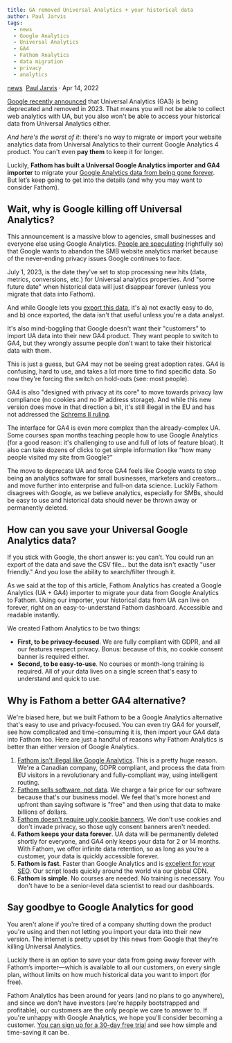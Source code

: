 ```yaml
title: GA removed Universal Analytics + your historical data
author: Paul Jarvis
tags:
  - news
  - Google Analytics
  - Universal Analytics
  - GA4
  - Fathom Analytics
  - data migration
  - privacy
  - analytics
```

[news](https://usefathom.com/blog/categories/news)  [Paul Jarvis](https://usefathom.com/author/paul-jarvis) · Apr 14, 2022

[Google recently announced](https://blog.google/products/marketingplatform/analytics/prepare-for-future-with-google-analytics-4/) that Universal Analytics (GA3) is being deprecated and removed in 2023. That means you will not be able to collect web analytics with UA, but you also won't be able to access your historical data from Universal Analytics either.

_And here's the worst of it_: there's no way to migrate or import your website analytics data from Universal Analytics to their current Google Analytics 4 product. You can't even **pay them** to keep it for longer.

Luckily, **Fathom has built a Universal Google Analytics importer and GA4 importer** to migrate your [Google Analytics data from being gone forever](https://usefathom.com/features/ga-importer). But let’s keep going to get into the details (and why you may want to consider Fathom).

Wait, why is Google killing off Universal Analytics?
----------------------------------------------------

This announcement is a massive blow to agencies, small businesses and everyone else using Google Analytics. [People are speculating](https://twitter.com/micahfk/status/1504305884737904643?s=20&t=qZAMfSYFFMxHQzuQkFK_SA) (rightfully so) that Google wants to abandon the SMB website analytics market because of the never-ending privacy issues Google continues to face.

July 1, 2023, is the date they've set to stop processing new hits (data, metrics, conversions, etc.) for Universal analytics properties. And "some future date" when historical data will just disappear forever (unless you migrate that data into Fathom).

And while Google lets you [export this data](https://support.google.com/analytics/answer/11583528#export&zippy=%2Chow-can-i-export-data-from-my-universal-analytics-property), it's a) not exactly easy to do, and b) once exported, the data isn't that useful unless you're a data analyst.

It's also mind-boggling that Google doesn't want their "customers" to import UA data into their new GA4 product. They want people to switch to GA4, but they wrongly assume people don't want to take their historical data with them.

This is just a guess, but GA4 may not be seeing great adoption rates. GA4 is confusing, hard to use, and takes a lot more time to find specific data. So now they're forcing the switch on hold-outs (see: most people).

GA4 is also "designed with privacy at its core" to move towards privacy law compliance (no cookies and no IP address storage). And while this new version does move in that direction a bit, it's still illegal in the EU and has not addressed the [Schrems II ruling](https://usefathom.com/blog/schrems-update).

The interface for GA4 is even more complex than the already-complex UA. Some courses span months teaching people how to use Google Analytics (for a good reason: it's challenging to use and full of lots of feature bloat). It also can take dozens of clicks to get simple information like “how many people visited my site from Google?”

The move to deprecate UA and force GA4 feels like Google wants to stop being an analytics software for small businesses, marketers and creators... and move further into enterprise and full-on data science. Luckily Fathom disagrees with Google, as we believe analytics, especially for SMBs, should be easy to use and historical data should never be thrown away or permanently deleted.

How can you save your Universal Google Analytics data?
------------------------------------------------------

If you stick with Google, the short answer is: you can’t. You could run an export of the data and save the CSV file… but the data isn't exactly "user friendly." And you lose the ability to search/filter through it.

As we said at the top of this article, Fathom Analytics has created a Google Analytics (UA + GA4) importer to migrate your data from Google Analytics to Fathom. Using our importer, your historical data from UA can live on forever, right on an easy-to-understand Fathom dashboard. Accessible and readable instantly.

We created Fathom Analytics to be two things:

*   **First, to be privacy-focused**. We are fully compliant with GDPR, and all our features respect privacy. Bonus: because of this, no cookie consent banner is required either.
*   **Second, to be easy-to-use**. No courses or month-long training is required. All of your data lives on a single screen that's easy to understand and quick to use.

Why is Fathom a better GA4 alternative?
---------------------------------------

We're biased here, but we built Fathom to be a Google Analytics alternative that's easy to use and privacy-focused. You can even try GA4 for yourself, see how complicated and time-consuming it is, then import your GA4 data into Fathom too. Here are just a handful of reasons why Fathom Analytics is better than either version of Google Analytics.

1.  [Fathom isn't illegal like Google Analytics](https://usefathom.com/blog/illegal-analytics). This is a pretty huge reason. We're a Canadian company, GDPR compliant, and process the data from EU visitors in a revolutionary and fully-compliant way, using intelligent routing.
2.  [Fathom sells software, not data](https://usefathom.com/pricing). We charge a fair price for our software because that's our business model. We feel that's more honest and upfront than saying software is "free" and then using that data to make billions of dollars.
3.  [Fathom doesn't require ugly cookie banners](https://usefathom.com/legal/compliance/gdpr-compliant-website-analytics). We don't use cookies and don't invade privacy, so those ugly consent banners aren't needed.
4.  **Fathom keeps your data forever**. UA data will be permanently deleted shortly for everyone, and GA4 only keeps your data for 2 or 14 months. With Fathom, we offer infinite data retention, so as long as you’re a customer, your data is quickly accessible forever.
5.  **Fathom is fast**. Faster than Google Analytics and is [excellent for your SEO](https://usefathom.com/blog/google-analytics-seo). Our script loads quickly around the world via our global CDN.
6.  **Fathom is simple**. No courses are needed. No training is necessary. You don't have to be a senior-level data scientist to read our dashboards.

Say goodbye to Google Analytics for good
----------------------------------------

You aren't alone if you're tired of a company shutting down the product you're using and then not letting you import your data into their new version. The internet is pretty upset by this news from Google that they're killing Universal Analytics.

Luckily there is an option to save your data from going away forever with Fathom’s importer—which is available to all our customers, on every single plan, without limits on how much historical data you want to import (for free).

Fathom Analytics has been around for years (and no plans to go anywhere), and since we don't have investors (we're happily bootstrapped and profitable), our customers are the only people we care to answer to. If you're unhappy with Google Analytics, we hope you'll consider becoming a customer. [You can sign up for a 30-day free trial](https://app.usefathom.com/register) and see how simple and time-saving it can be.
